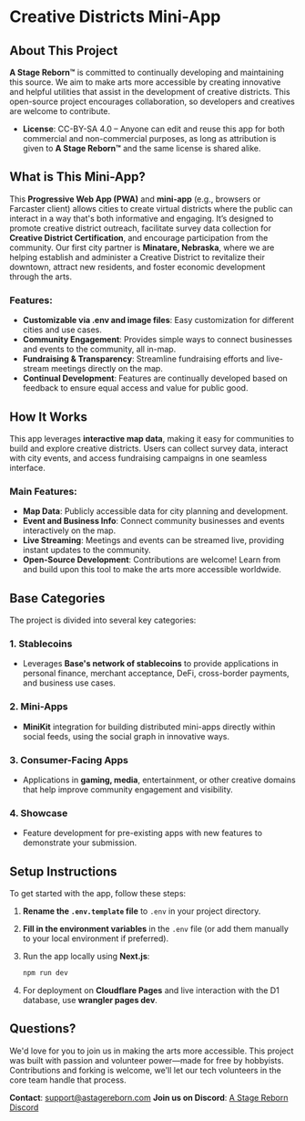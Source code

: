 # Creative Districts Mini-App

## About This Project

**A Stage Reborn™** is committed to continually developing and maintaining this source. We aim to make arts more accessible by creating innovative and helpful utilities that assist in the development of creative districts. This open-source project encourages collaboration, so developers and creatives are welcome to contribute.

* **License**: CC-BY-SA 4.0 – Anyone can edit and reuse this app for both commercial and non-commercial purposes, as long as attribution is given to **A Stage Reborn™** and the same license is shared alike.

## What is This Mini-App?

This **Progressive Web App (PWA)** and **mini-app** (e.g., browsers or Farcaster client) allows cities to create virtual districts where the public can interact in a way that's both informative and engaging. It’s designed to promote creative district outreach, facilitate survey data collection for **Creative District Certification**, and encourage participation from the community. Our first city partner is **Minatare, Nebraska**, where we are helping establish and administer a Creative District to revitalize their downtown, attract new residents, and foster economic development through the arts.

### Features:

* **Customizable via .env and image files**: Easy customization for different cities and use cases.
* **Community Engagement**: Provides simple ways to connect businesses and events to the community, all in-map.
* **Fundraising & Transparency**: Streamline fundraising efforts and live-stream meetings directly on the map.
* **Continual Development**: Features are continually developed based on feedback to ensure equal access and value for public good.

## How It Works

This app leverages **interactive map data**, making it easy for communities to build and explore creative districts. Users can collect survey data, interact with city events, and access fundraising campaigns in one seamless interface.

### Main Features:

* **Map Data**: Publicly accessible data for city planning and development.
* **Event and Business Info**: Connect community businesses and events interactively on the map.
* **Live Streaming**: Meetings and events can be streamed live, providing instant updates to the community.
* **Open-Source Development**: Contributions are welcome! Learn from and build upon this tool to make the arts more accessible worldwide.

## Base Categories

The project is divided into several key categories:

### 1. **Stablecoins**

* Leverages **Base's network of stablecoins** to provide applications in personal finance, merchant acceptance, DeFi, cross-border payments, and business use cases.

### 2. **Mini-Apps**

* **MiniKit** integration for building distributed mini-apps directly within social feeds, using the social graph in innovative ways.

### 3. **Consumer-Facing Apps**

* Applications in **gaming, media**, entertainment, or other creative domains that help improve community engagement and visibility.

### 4. **Showcase**

* Feature development for pre-existing apps with new features to demonstrate your submission.

## Setup Instructions

To get started with the app, follow these steps:

1. **Rename the `.env.template` file** to `.env` in your project directory.
2. **Fill in the environment variables** in the `.env` file (or add them manually to your local environment if preferred).
3. Run the app locally using **Next.js**:

   ```bash
   npm run dev
   ```
4. For deployment on **Cloudflare Pages** and live interaction with the D1 database, use **wrangler pages dev**.

## Questions?

We'd love for you to join us in making the arts more accessible. This project was built with passion and volunteer power—made for free by hobbyists. Contributions and forking is welcome, we'll let our tech volunteers in the core team handle that process.

**Contact**: [support@astagereborn.com](mailto:support@astagereborn.com)
**Join us on Discord**: [A Stage Reborn Discord](https://discord.gg/astagereborn)